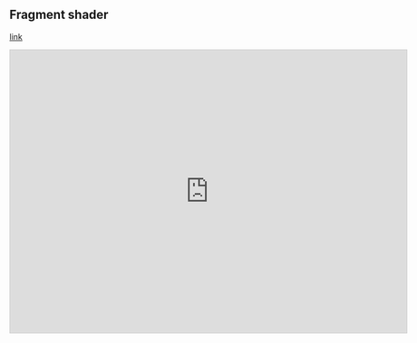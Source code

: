 

## Fragment shader

[link](https://www.desmos.com/calculator/gfskxwtzjs)

<iframe src="https://www.desmos.com/calculator/fofydrkkvz" width="700" height="500" style="border: 1px solid #ccc" frameborder=0></iframe>